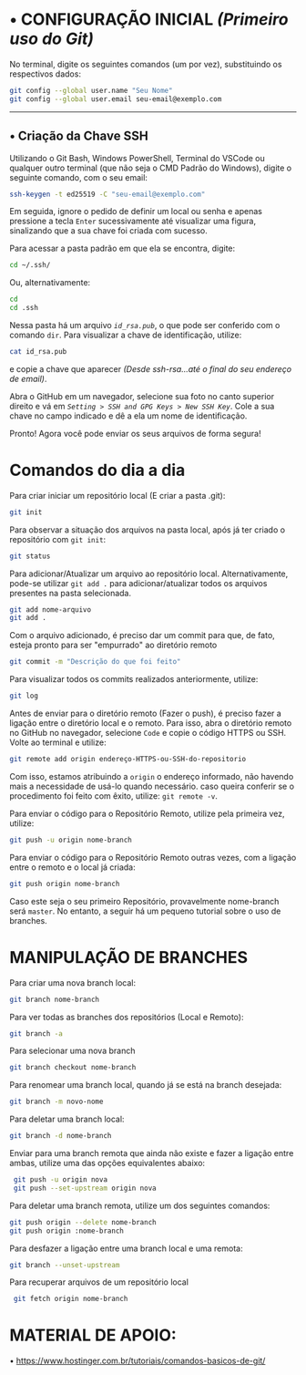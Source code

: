 # • CONFIGURAÇÃO INICIAL *(Primeiro uso do Git)*

No terminal, digite os seguintes comandos (um por vez), substituindo os respectivos dados:

```bash
git config --global user.name "Seu Nome"
git config --global user.email seu-email@exemplo.com
```
---
## • Criação da Chave SSH

Utilizando o Git Bash, Windows PowerShell, Terminal do VSCode ou qualquer outro terminal (que não seja o CMD Padrão do Windows), digite o seguinte comando, com o seu email:

```bash
ssh-keygen -t ed25519 -C "seu-email@exemplo.com"
```

Em seguida, ignore o pedido de definir um local ou senha e apenas pressione a tecla `Enter` sucessivamente até visualizar uma figura, sinalizando que a sua chave foi criada com sucesso.

Para acessar a pasta padrão em que ela se encontra, digite:

```bash
cd ~/.ssh/
```
Ou, alternativamente:

```bash
cd
cd .ssh
```

Nessa pasta há um arquivo *`id_rsa.pub`*, o que pode ser conferido com o comando `dir`. Para visualizar a chave de identificação, utilize:

```bash
cat id_rsa.pub
```
e copie a chave que aparecer *(Desde ssh-rsa...até o final do seu endereço de email)*.

Abra o GitHub em um navegador, selecione sua foto no canto superior direito e vá em *`Setting > SSH and GPG Keys > New SSH Key`*. Cole a sua chave no campo indicado e dê a ela um nome de identificação.

Pronto! Agora você pode enviar os seus arquivos de forma segura!


# Comandos do dia a dia
Para criar iniciar um repositório local (E criar a pasta .git):

```bash
git init
```

Para observar a situação dos arquivos na pasta local, após já ter criado o repositório com `git init`:

```bash
git status
```

Para adicionar/Atualizar um arquivo ao repositório local. Alternativamente, pode-se utilizar `git add .` para adicionar/atualizar todos os arquivos presentes na pasta selecionada.

```bash
git add nome-arquivo
git add .
```

Com o arquivo adicionado, é preciso dar um commit para que, de fato, esteja pronto para ser "empurrado" ao diretório remoto

```bash
git commit -m "Descrição do que foi feito"
```

Para visualizar todos os commits realizados anteriormente, utilize:

```bash
git log
```
Antes de enviar para o diretório remoto (Fazer o push), é preciso fazer a ligação entre o diretório local e o remoto. Para isso, abra o diretório remoto no GitHub no navegador, selecione `Code` e copie o código HTTPS ou SSH. Volte ao terminal e utilize:

```bash
git remote add origin endereço-HTTPS-ou-SSH-do-repositorio
```

Com isso, estamos atribuindo a `origin` o endereço informado, não havendo mais a necessidade de usá-lo quando necessário. caso queira conferir se o procedimento foi feito com êxito, utilize: `git remote -v`.


Para enviar o código para o Repositório Remoto, utilize pela primeira vez, utilize:

```bash
git push -u origin nome-branch
```

Para enviar o código para o Repositório Remoto outras vezes, com a ligação entre o remoto e o local já criada:

```bash
git push origin nome-branch
```
Caso este seja o seu primeiro Repositório, provavelmente nome-branch será `master`. No entanto, a seguir há um pequeno tutorial sobre o uso de branches.

# MANIPULAÇÃO DE BRANCHES

Para criar uma nova branch local:
```bash
git branch nome-branch
```

Para ver todas as branches dos repositórios (Local e Remoto):
```bash
git branch -a
```

Para selecionar uma nova branch
```bash
git branch checkout nome-branch
```

Para renomear uma branch local, quando já se está na branch desejada:
```bash
git branch -m novo-nome
```

Para deletar uma branch local:
```bash
git branch -d nome-branch
```

Enviar para uma branch remota que ainda não existe e fazer a ligação entre ambas, utilize uma das opções equivalentes abaixo:
```bash
 git push -u origin nova
 git push --set-upstream origin nova
```

Para deletar uma branch remota, utilize um dos seguintes comandos:
```bash
git push origin --delete nome-branch
git push origin :nome-branch
```

Para desfazer a ligação entre uma branch local e uma remota:
```bash
git branch --unset-upstream
```

Para recuperar arquivos de um repositório local
```bash
 git fetch origin nome-branch
```
# MATERIAL DE APOIO:
• https://www.hostinger.com.br/tutoriais/comandos-basicos-de-git/